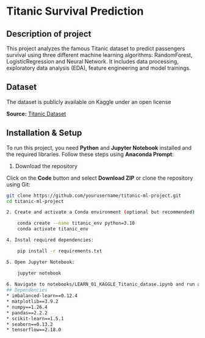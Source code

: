 # Titanic Survival Prediction
## Description of project
This project analyzes the famous Titanic dataset to predict passengers survival using three different machine learning algorithms: RandomForest, LogisticRegression and Neural Network. It includes data processing, exploratory data analysis (EDA), feature engineering and model trainings.
## Dataset 
The dataset is publicly available on Kaggle under an open license

**Source:** [Titanic Dataset](https://www.kaggle.com/datasets/yasserh/titanic-dataset)
## Installation & Setup
To run this project, you need **Python** and **Jupyter Notebook** installed and the required libraries. Follow these steps using **Anaconda Prompt**:

1. Download the repository

Click on the **Code** button and select **Download ZIP** or clone the repository using Git:  
```bash
git clone https://github.com/yourusername/titanic-ml-project.git
cd titanic-ml-project

2. Create and activate a Conda environment (optional but recommended)

	conda create --name titanic_env python=3.10
	conda activate titanic_env

4. Instal required dependencies:

	pip install -r requirements.txt

5. Open Jupyter Notebook:

 	jupyter notebook
  
6. Navigate to notebooks/LEARN_01_KAGGLE_Titanic_datase.ipynb and run all cells
## Dependencies
* imbalanced-learn==0.12.4
* matplotlib==3.9.2
* numpy==1.26.4
* pandas==2.2.2
* scikit-learn==1.5.1
* seaborn==0.13.2
* tensorflow==2.18.0
